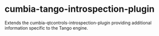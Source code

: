 # cumbia-tango-introspection-plugin
Extends the cumbia-qtcontrols-introspection-plugin providing additional information specific to the Tango engine.
